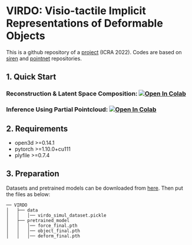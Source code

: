 # VIRDO: Visio-tactile Implicit Representations of Deformable Objects
This is a github repository of a [project](https://arxiv.org/abs/2202.00868) (ICRA 2022).
Codes are based on [siren](https://github.com/vsitzmann/siren) and [pointnet](https://github.com/charlesq34/pointnet) repositories.


## 1. Quick Start
### Reconstruction & Latent Space Composition: [![Open In Colab](https://colab.research.google.com/assets/colab-badge.svg)](https://colab.research.google.com/drive/15T89qRkZuOFfcHYEa24mlZUuFeni1QqI#scrollTo=izxG2oGAriLK&uniqifier=1)

### Inference Using Partial Pointcloud: [![Open In Colab](https://colab.research.google.com/assets/colab-badge.svg)](https://colab.research.google.com/drive/1ZY5LVsKR8qN99C0EeyyqVnsWWg4v6vPN#scrollTo=f53ea8fc)

## 2. Requirements
* open3d >=0.14.1
* pytorch >=1.10.0+cu111
* plyfile >=0.7.4


## 3. Preparation
Datasets and pretrained models can be downloaded from [here](https://www.dropbox.com/sh/4gnme6f0srhnk23/AAABlA6n8cfyo-GsaiDEqLoba?dl=0). Then put the  files as below:

```
── VIRDO
│   ├── data
│   │   │── virdo_simul_dataset.pickle
│   ├── pretrained_model
│   │   │── force_final.pth
│   │   │── object_final.pth
│   │   │── deform_final.pth

```

